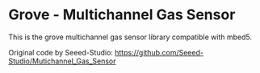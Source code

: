 Grove - Multichannel Gas Sensor
=============================

This is the grove multichannel gas sensor library compatible with mbed5.

Original code by Seeed-Studio: https://github.com/Seeed-Studio/Mutichannel_Gas_Sensor
